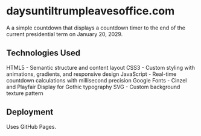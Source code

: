 # daysuntiltrumpleavesoffice.com

A a simple countdown that displays a countdown timer to the end of the current presidential term on January 20, 2029.

## Technologies Used

HTML5 - Semantic structure and content layout
CSS3 - Custom styling with animations, gradients, and responsive design
JavaScript - Real-time countdown calculations with millisecond precision
Google Fonts - Cinzel and Playfair Display for Gothic typography
SVG - Custom background texture pattern

## Deployment
Uses GitHub Pages.